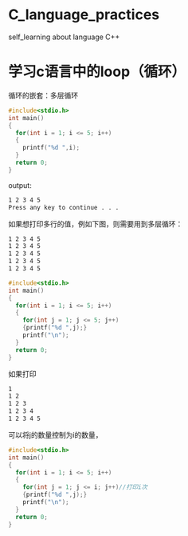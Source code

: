 # C_language_practices
self_learning about language C++
# 学习c语言中的loop（循环）
循环的嵌套：多层循环
```c
#include<stdio.h>
int main()
{
  for(int i = 1; i <= 5; i++)
  {
    printf("%d ",i);
  }
  return 0;
}
```
output:
```bash
1 2 3 4 5
Press any key to continue . . .
```
如果想打印多行的值，例如下图，则需要用到多层循环：
```bash
1 2 3 4 5
1 2 3 4 5
1 2 3 4 5
1 2 3 4 5
1 2 3 4 5
```
```c
#include<stdio.h>
int main()
{
  for(int i = 1; i <= 5; i++)
  {
    for(int j = 1; j <= 5; j++)
    {printf("%d ",j);}
    printf("\n");
  }
  return 0;
}
```
如果打印
```bash
1
1 2
1 2 3
1 2 3 4
1 2 3 4 5
```
可以将j的数量控制为i的数量，
```c
#include<stdio.h>
int main()
{
  for(int i = 1; i <= 5; i++)
  {
    for(int j = 1; j <= i; j++)//打印i次
    {printf("%d ",j);}
    printf("\n");
  }
  return 0;
}
```
